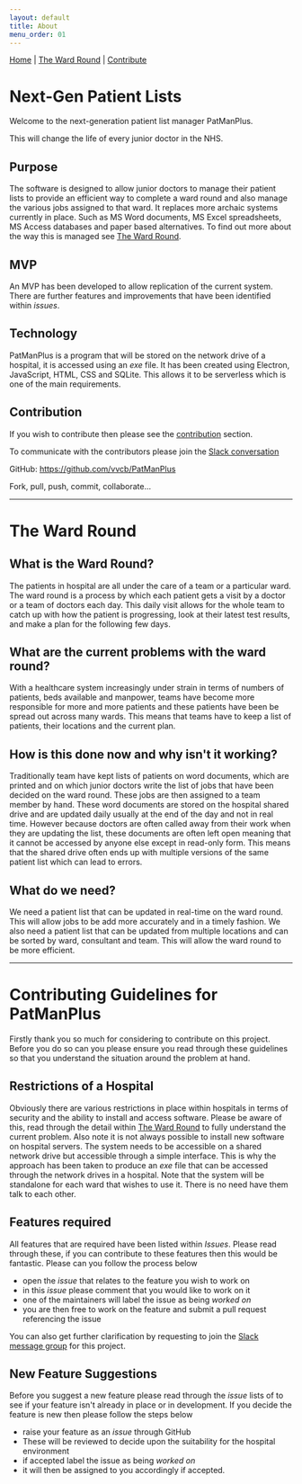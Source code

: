 ```yaml
---
layout: default
title: About
menu_order: 01
---
```

[Home](#Home) | [The Ward Round](#WardRound) | [Contribute](#Contribute)

# <a name="Home"></a>Next-Gen Patient Lists

Welcome to the next-generation patient list manager PatManPlus.

This will change the life of every junior doctor in the NHS.

## Purpose
The software is designed to allow junior doctors to manage their patient lists to provide an efficient way to complete a ward round and also manage the various jobs assigned to that ward. It replaces more archaic systems currently in place. Such as MS Word documents, MS Excel spreadsheets, MS Access databases and paper based alternatives. To find out more about the way this is managed see [The Ward Round](#WardRound).

## MVP
An MVP has been developed to allow replication of the current system. There are further features and improvements that have been identified within *issues*.

## Technology
PatManPlus is a program that will be stored on the network drive of a hospital, it is accessed using an _exe_ file. It has been created using Electron, JavaScript, HTML, CSS and SQLite. This allows it to be serverless which is one of the main requirements.

## Contribution
If you wish to contribute then please see the [contribution](#Contribute) section.

To communicate with the contributors please join the <a href="https://patmanplus.slack.com/messages/general/">Slack conversation</a>

GitHub: https://github.com/vvcb/PatManPlus

Fork, pull, push, commit, collaborate...

***

# <a name="WardRound"></a>The Ward Round

## What is the Ward Round?

The patients in hospital are all under the care of a team or a particular ward. The ward round is a process by which each patient gets a  visit by a doctor or a team of doctors each day. This daily visit allows for the whole team to catch up with how the patient is progressing, look at their latest test results, and make a plan for the following few days.  

## What are the current problems with the ward round?

With a healthcare system increasingly under strain in terms of numbers of patients, beds available and manpower, teams have become more responsible for more and more patients and these patients have been be spread out across many wards. This means that teams have to keep a list of patients, their locations and the current plan.

## How is this done now and why isn't it working?

Traditionally team have kept lists of patients on word documents, which are printed and on which junior doctors write the list of jobs that have been decided on the ward round. These jobs are then assigned to a team member by hand. These word documents are stored on the hospital shared drive and are updated daily usually at the end of the day and not in real time. However because doctors are often called away from their work when they are updating the list, these documents are often left open meaning that it cannot be accessed by anyone else except in read-only form. This means that the shared drive often ends up with multiple versions of the same patient list which can lead to errors.

## What do we need?

We need a patient list that can be updated in real-time on the ward round. This will allow jobs to be add more accurately and in a timely fashion. We also need a patient list that can be updated from multiple locations and can be sorted by ward, consultant and team. This will allow the ward round to be more efficient.

***

# <a name="Contribute"></a>Contributing Guidelines for PatManPlus

Firstly thank you so much for considering to contribute on this project. Before you do so can you please ensure you read through these guidelines so that you understand the situation around the problem at hand.


## Restrictions of a Hospital

Obviously there are various restrictions in place within hospitals in terms of security and the ability to install and access software. Please be aware of this, read through the detail within [The Ward Round](#WardRound) to fully understand the current problem. Also note it is not always possible to install new software on hospital servers. The system needs to be accessible on a shared network drive but accessible through a simple interface. This is why the approach has been taken to produce an _exe_ file that can be accessed through the network drives in a hospital. Note that the system will be standalone for each ward that wishes to use it. There is no need have them talk to each other.

## Features required

All features that are required have been listed within _Issues_. Please read through these, if you can contribute to these features then this would be fantastic. Please can you follow the process below

- open the _issue_ that relates to the feature you wish to work on
- in this _issue_ please comment that you would like to work on it
- one of the maintainers will label the issue as being _worked on_
- you are then free to work on the feature and submit a pull request referencing the issue

You can also get further clarification by requesting to join the <a href="https://patmanplus.slack.com/messages/general/">Slack message group</a> for this project.

## New Feature Suggestions

Before you suggest a new feature please read through the _issue_ lists of to see if your feature isn't already in place or in development. If you decide the feature is new then please follow the steps below

- raise your feature as an _issue_ through GitHub
- These will be reviewed to decide upon the suitability for the hospital environment
- if accepted label the issue as being _worked on_
- it will then be assigned to you accordingly if accepted.
